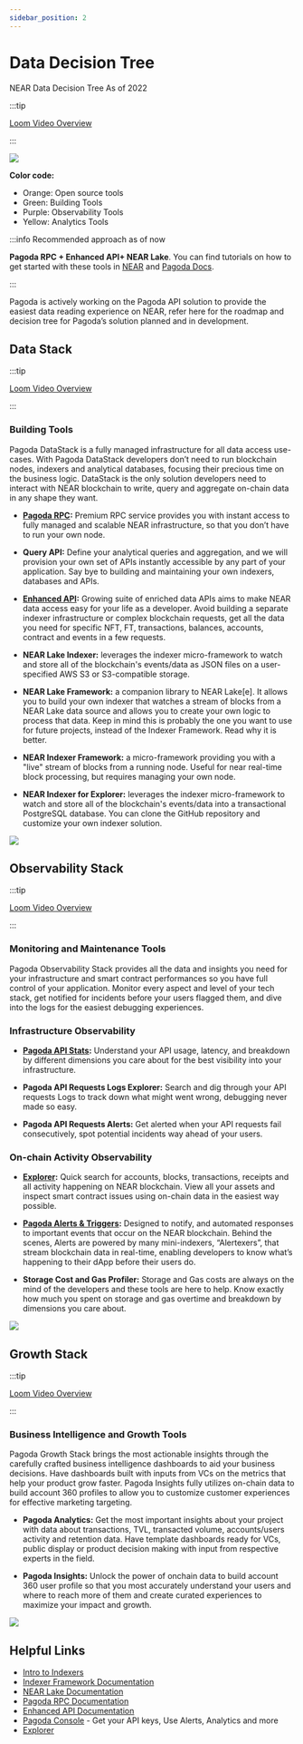 ```yaml
---
sidebar_position: 2
---
```


# Data Decision Tree

NEAR Data Decision Tree As of 2022

:::tip

[Loom Video Overview](https://www.loom.com/share/b6894b06a617453b81ae8872ab914b76)

:::

![](/img/tree/image4.png)


**Color code:**
- Orange: Open source tools
- Green: Building Tools
- Purple: Observability Tools
- Yellow: Analytics Tools


:::info Recommended approach as of now

**Pagoda RPC + Enhanced API+ NEAR Lake**.
You can find tutorials on how to get started with these tools in [NEAR](http://docs.near.org) and [Pagoda Docs](http://docs.pagoda.co). 

:::

Pagoda is actively working on the Pagoda API solution to provide the easiest data reading experience on NEAR, refer here for the roadmap and decision tree for Pagoda’s solution planned and in development.


## Data Stack

:::tip

[Loom Video Overview](https://www.loom.com/share/fe7ccc38b0fc4004bbabcecec86acf16)

:::

### Building Tools

Pagoda DataStack is a fully managed infrastructure for all data access use-cases. With Pagoda DataStack developers don’t need to run blockchain nodes, indexers and analytical databases, focusing their precious time on the business logic. DataStack is the only solution developers need to interact with NEAR blockchain to write, query and aggregate on-chain data in any shape they want.


- **[Pagoda RPC](https://docs.pagoda.co/rpc):** Premium RPC service provides you with instant access to fully managed and scalable NEAR infrastructure, so that you don’t have to run your own node.

- **Query API:** Define your analytical queries and aggregation, and we will provision your own set of APIs instantly accessible by any part of your application. Say bye to building and maintaining your own indexers, databases and APIs.

- **[Enhanced API](https://docs.pagoda.co/api):** Growing suite of enriched data APIs aims to make NEAR data access easy for your life as a developer. Avoid building a separate indexer infrastructure or complex blockchain requests, get all the data you need for specific NFT, FT, transactions, balances, accounts, contract and events in a few requests. 

- **NEAR Lake Indexer:** leverages the indexer micro-framework to watch and store all of the blockchain's events/data as JSON files on a user-specified AWS S3 or S3-compatible storage.

- **NEAR Lake Framework:** a companion library to NEAR Lake[e]. It allows you to build your own indexer that watches a stream of blocks from a NEAR Lake data source and allows you to create your own logic to process that data. Keep in mind this is probably the one you want to use for future projects, instead of the Indexer Framework. Read why it is better.

- **NEAR Indexer Framework:** a micro-framework providing you with a "live" stream of blocks from a running node. Useful for near real-time block processing, but requires managing your own node.

- **NEAR Indexer for Explorer:** leverages the indexer micro-framework to watch and store all of the blockchain's events/data into a transactional PostgreSQL database. You can clone the GitHub repository and customize your own indexer solution.


![](/img/tree/image2.png)


## Observability Stack 

:::tip

[Loom Video Overview](https://www.loom.com/share/1adcd6a699db414dad7ccb604128a41c)

:::

### Monitoring and Maintenance Tools

Pagoda Observability Stack provides all the data and insights you need for your infrastructure and smart contract performances so you have full control of your application. Monitor every aspect and level of your tech stack, get notified for incidents before your users flagged them, and dive into the logs for the easiest debugging experiences. 


### Infrastructure Observability

- **[Pagoda API Stats](https://docs.pagoda.co/rpc/stats):** Understand your API usage, latency, and breakdown by different dimensions you care about for the best visibility into your infrastructure.  

- **Pagoda API Requests Logs Explorer:** Search and dig through your API requests Logs to track down what might went wrong, debugging never made so easy. 

- **Pagoda API Requests Alerts:** Get alerted when your API requests fail consecutively, spot potential incidents way ahead of your users.  


### On-chain Activity Observability

- **[Explorer](https://explorer.near.org/):** Quick search for accounts, blocks, transactions, receipts and all activity happening on NEAR blockchain. View all your assets and inspect smart contract issues using on-chain data in the easiest way possible. 

- **[Pagoda Alerts & Triggers](https://docs.pagoda.co/alerts/intro):** Designed to notify, and automated responses to important events that occur on the NEAR blockchain. Behind the scenes, Alerts are powered by many mini-indexers, “Alertexers”, that stream blockchain data in real-time, enabling developers to know what’s happening to their dApp before their users do.

- **Storage Cost and Gas Profiler:** Storage and Gas costs are always on the mind of the developers and these tools are here to help. Know exactly how much you spent on storage and gas overtime and breakdown by dimensions you care about. 


![](/img/tree/image1.png)


## Growth Stack

:::tip

[Loom Video Overview](https://www.loom.com/share/64aff21e2d054a0898b7f0ed01ecfd5b)

:::

### Business Intelligence and Growth Tools

Pagoda Growth Stack brings the most actionable insights through the carefully crafted business intelligence dashboards to aid your business decisions. Have dashboards built with inputs from VCs on the metrics that help your product grow faster. Pagoda Insights fully utilizes on-chain data to build account 360 profiles to allow you to customize customer experiences for effective marketing targeting.


- **Pagoda Analytics:** Get the most important insights about your project with data about transactions, TVL, transacted volume, accounts/users activity and retention data. Have template dashboards ready for VCs, public display or product decision making with input from respective experts in the field.  

- **Pagoda Insights:** Unlock the power of onchain data to build account 360 user profile so that you most accurately understand your users and where to reach more of them and create curated experiences to maximize your impact and growth. 

![](/img/tree/image3.png)

## Helpful Links

- [Intro to Indexers](https://docs.near.org/concepts/advanced/indexers)
- [Indexer Framework Documentation](https://docs.near.org/concepts/advanced/near-indexer-framework)
- [NEAR Lake Documentation](https://docs.near.org/concepts/advanced/near-lake-framework)
- [Pagoda RPC Documentation](https://docs.pagoda.co/rpc/intro)
- [Enhanced API Documentation](https://docs.pagoda.co/api#/)
- [Pagoda Console](https://console.pagoda.co/) - Get your API keys, Use Alerts, Analytics and more
- [Explorer](https://explorer.near.org/)

